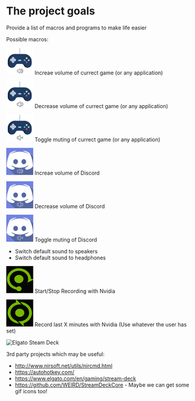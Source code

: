 # The project goals

Provide a list of macros and programs to make life easier

Possible macros:



![alt](icons/game-volume-increase.png) Increae volume of currect game (or any application) 

![alt](icons/game-volume-decrease.png) Decrease volume of currect game (or any application)

![alt](icons/game-volume-mute.png) Toggle muting of currect game (or any application)

![alt](icons/discord-volume-increase-white.png) Increae volume of Discord

![alt](icons/discord-volume-decrease-white.png) Decrease volume of Discord

![alt](icons/discord-volume-mute-white.png) Toggle muting of Discord

  * Switch default sound to speakers
  * Switch default sound to headphones
  
![alt](icons/nvidia-record.png) Start/Stop Recording with Nvidia

![alt](icons/nvidia-shadowplay.png) Record last X minutes with Nvidia (Use whatever the user has set)

![Elgato Steam Deck](https://m.media-amazon.com/images/S/aplus-media/vc/1a63c827-959d-43e8-b20b-8925bd1d3752.jpg)


3rd party projects which may be useful:
  * http://www.nirsoft.net/utils/nircmd.html
  * https://autohotkey.com/ 
  * https://www.elgato.com/en/gaming/stream-deck
  * https://github.com/WElRD/StreamDeckCore - Maybe we can get some gif icons too!
